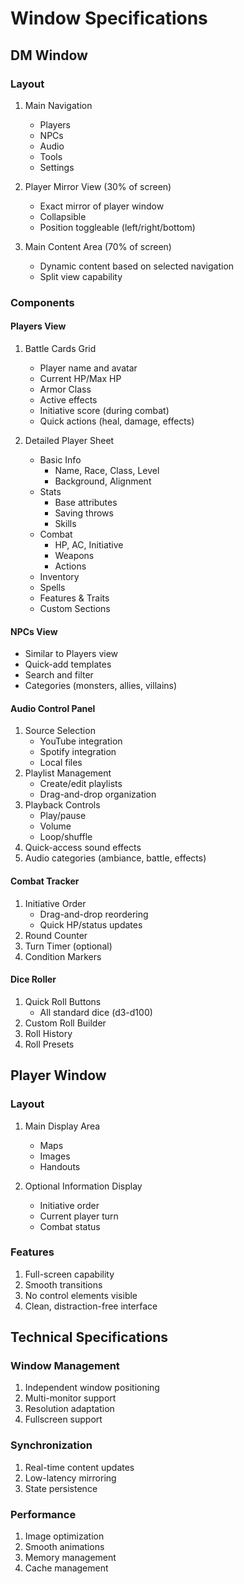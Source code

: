 # Window Specifications

## DM Window

### Layout
1. Main Navigation
   - Players
   - NPCs
   - Audio
   - Tools
   - Settings

2. Player Mirror View (30% of screen)
   - Exact mirror of player window
   - Collapsible
   - Position toggleable (left/right/bottom)

3. Main Content Area (70% of screen)
   - Dynamic content based on selected navigation
   - Split view capability

### Components

#### Players View
1. Battle Cards Grid
   - Player name and avatar
   - Current HP/Max HP
   - Armor Class
   - Active effects
   - Initiative score (during combat)
   - Quick actions (heal, damage, effects)
   
2. Detailed Player Sheet
   - Basic Info
     - Name, Race, Class, Level
     - Background, Alignment
   - Stats
     - Base attributes
     - Saving throws
     - Skills
   - Combat
     - HP, AC, Initiative
     - Weapons
     - Actions
   - Inventory
   - Spells
   - Features & Traits
   - Custom Sections
   
#### NPCs View
- Similar to Players view
- Quick-add templates
- Search and filter
- Categories (monsters, allies, villains)

#### Audio Control Panel
1. Source Selection
   - YouTube integration
   - Spotify integration
   - Local files
2. Playlist Management
   - Create/edit playlists
   - Drag-and-drop organization
3. Playback Controls
   - Play/pause
   - Volume
   - Loop/shuffle
4. Quick-access sound effects
5. Audio categories (ambiance, battle, effects)

#### Combat Tracker
1. Initiative Order
   - Drag-and-drop reordering
   - Quick HP/status updates
2. Round Counter
3. Turn Timer (optional)
4. Condition Markers

#### Dice Roller
1. Quick Roll Buttons
   - All standard dice (d3-d100)
2. Custom Roll Builder
3. Roll History
4. Roll Presets

## Player Window

### Layout
1. Main Display Area
   - Maps
   - Images
   - Handouts
   
2. Optional Information Display
   - Initiative order
   - Current player turn
   - Combat status

### Features
1. Full-screen capability
2. Smooth transitions
3. No control elements visible
4. Clean, distraction-free interface

## Technical Specifications

### Window Management
1. Independent window positioning
2. Multi-monitor support
3. Resolution adaptation
4. Fullscreen support

### Synchronization
1. Real-time content updates
2. Low-latency mirroring
3. State persistence

### Performance
1. Image optimization
2. Smooth animations
3. Memory management
4. Cache management
